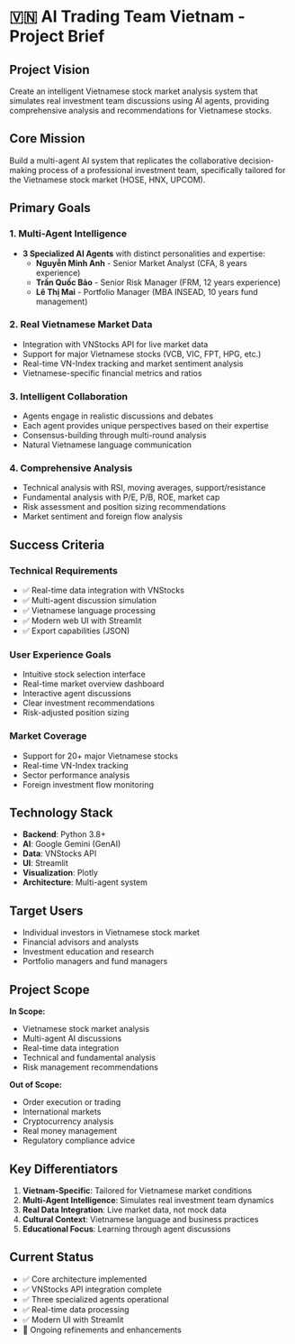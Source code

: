 # 🇻🇳 AI Trading Team Vietnam - Project Brief

## Project Vision
Create an intelligent Vietnamese stock market analysis system that simulates real investment team discussions using AI agents, providing comprehensive analysis and recommendations for Vietnamese stocks.

## Core Mission
Build a multi-agent AI system that replicates the collaborative decision-making process of a professional investment team, specifically tailored for the Vietnamese stock market (HOSE, HNX, UPCOM).

## Primary Goals

### 1. Multi-Agent Intelligence
- **3 Specialized AI Agents** with distinct personalities and expertise:
  - **Nguyễn Minh Anh** - Senior Market Analyst (CFA, 8 years experience)
  - **Trần Quốc Bảo** - Senior Risk Manager (FRM, 12 years experience)  
  - **Lê Thị Mai** - Portfolio Manager (MBA INSEAD, 10 years fund management)

### 2. Real Vietnamese Market Data
- Integration with VNStocks API for live market data
- Support for major Vietnamese stocks (VCB, VIC, FPT, HPG, etc.)
- Real-time VN-Index tracking and market sentiment analysis
- Vietnamese-specific financial metrics and ratios

### 3. Intelligent Collaboration
- Agents engage in realistic discussions and debates
- Each agent provides unique perspectives based on their expertise
- Consensus-building through multi-round analysis
- Natural Vietnamese language communication

### 4. Comprehensive Analysis
- Technical analysis with RSI, moving averages, support/resistance
- Fundamental analysis with P/E, P/B, ROE, market cap
- Risk assessment and position sizing recommendations
- Market sentiment and foreign flow analysis

## Success Criteria

### Technical Requirements
- ✅ Real-time data integration with VNStocks
- ✅ Multi-agent discussion simulation
- ✅ Vietnamese language processing
- ✅ Modern web UI with Streamlit
- ✅ Export capabilities (JSON)

### User Experience Goals
- Intuitive stock selection interface
- Real-time market overview dashboard
- Interactive agent discussions
- Clear investment recommendations
- Risk-adjusted position sizing

### Market Coverage
- Support for 20+ major Vietnamese stocks
- Real-time VN-Index tracking
- Sector performance analysis
- Foreign investment flow monitoring

## Technology Stack
- **Backend**: Python 3.8+
- **AI**: Google Gemini (GenAI)
- **Data**: VNStocks API
- **UI**: Streamlit
- **Visualization**: Plotly
- **Architecture**: Multi-agent system

## Target Users
- Individual investors in Vietnamese stock market
- Financial advisors and analysts
- Investment education and research
- Portfolio managers and fund managers

## Project Scope
**In Scope:**
- Vietnamese stock market analysis
- Multi-agent AI discussions
- Real-time data integration
- Technical and fundamental analysis
- Risk management recommendations

**Out of Scope:**
- Order execution or trading
- International markets
- Cryptocurrency analysis
- Real money management
- Regulatory compliance advice

## Key Differentiators
1. **Vietnam-Specific**: Tailored for Vietnamese market conditions
2. **Multi-Agent Intelligence**: Simulates real investment team dynamics
3. **Real Data Integration**: Live market data, not mock data
4. **Cultural Context**: Vietnamese language and business practices
5. **Educational Focus**: Learning through agent discussions

## Current Status
- ✅ Core architecture implemented
- ✅ VNStocks API integration complete
- ✅ Three specialized agents operational
- ✅ Real-time data processing
- ✅ Modern UI with Streamlit
- 🔄 Ongoing refinements and enhancements 